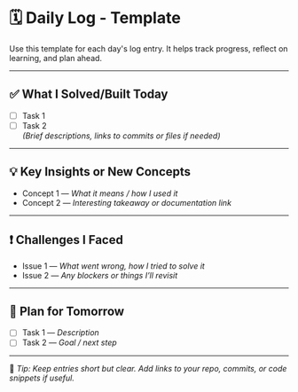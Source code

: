# 🗓️ Daily Log - Template

Use this template for each day's log entry. It helps track progress, reflect on learning, and plan ahead.

---

## ✅ What I Solved/Built Today

- [ ] Task 1
- [ ] Task 2  
*(Brief descriptions, links to commits or files if needed)*

---

## 💡 Key Insights or New Concepts

- Concept 1 — _What it means / how I used it_
- Concept 2 — _Interesting takeaway or documentation link_

---

## ❗ Challenges I Faced

- Issue 1 — _What went wrong, how I tried to solve it_
- Issue 2 — _Any blockers or things I’ll revisit_

---

## 📅 Plan for Tomorrow

- [ ] Task 1 — _Description_
- [ ] Task 2 — _Goal / next step_

---

📌 _Tip: Keep entries short but clear. Add links to your repo, commits, or code snippets if useful._
